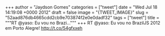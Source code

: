 
+++
author = "Jaydson Gomes"
categories = ["tweet"]
date = "Wed Jul 18 14:19:08 +0000 2012"
draft = false
image = "{TWEET_IMAGE}"
slug = "52aad876db4665cdd2cb9e703874f2e0e0dadf32"
tags = ["tweet"]
title = """RT @yaso: Eu vou no Brazi..."""
+++
RT @yaso: Eu vou no BrazilJS 2012 em Porto Alegre! http://t.co/54gfxxeh
